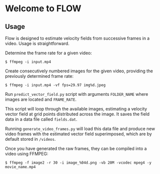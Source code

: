 # Welcome to FLOW

## Usage

Flow is designed to estimate velocity fields from successive frames in a video.
Usage is straightforward. 

Determine the frame rate for a given video: 
```unix
$ ffmpeg -i input.mp4 
```
Create consecutively numbered images for the given video, providing the previously determined frame rate: 
```unix
$ ffmpeg -i input.mp4 -vf fps=29.97 img%d.jpeg
```
Run `predict_vector_field.py` script with arguments `FOLDER_NAME` where images are located and `FRAME_RATE`.

This script will loop through the available images, estimating a velocity vector field 
at grid points distributed across the image. It saves the field data in a data file
called `fields.dat`.

Running `generate_video_frames.py` will load this data file and produce new video frames 
with the estimated vector field superimposed, which are by default stored in `/videos`.

Once you have generated the raw frames, they can be compiled into a video using FFMPEG:

```unix
$ ffmpeg -f image2 -r 30 -i image_%04d.png -vb 20M -vcodec mpeg4 -y movie_name.mp4
```


